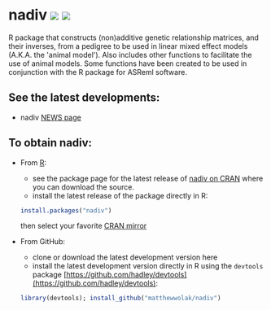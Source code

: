 # nadiv [![](http://www.r-pkg.org/badges/version/nadiv)](https://cran.r-project.org/package=nadiv) [![](http://cranlogs.r-pkg.org/badges/grand-total/nadiv)](http://cranlogs.r-pkg.org/badges/grand-total/nadiv)

R package that constructs (non)additive genetic relationship matrices, and their inverses, from a pedigree to be used in linear mixed effect models (A.K.A. the 'animal model'). Also includes other functions to facilitate the use of animal models. Some functions have been created to be used in conjunction with the R package for ASReml software.

## See the latest developments:
 * nadiv [NEWS page](https://github.com/matthewwolak/nadiv/blob/master/NEWS.md)

## To obtain nadiv:
 * From [R](http://cran.r-project.org/):
   * see the package page for the latest release of [nadiv on CRAN](http://cran.r-project.org/package=nadiv) where you can download the source.
   * install the latest release of the package directly in R:
   ```R
   install.packages("nadiv")
   ```
   then select your favorite [CRAN mirror](http://cran.r-project.org/)
   
 * From GitHub:
   * clone or download the latest development version here
   * install the latest development version directly in R using the `devtools` package [https://github.com/hadley/devtools](https://github.com/hadley/devtools):
   ```R
   library(devtools); install_github("matthewwolak/nadiv")
   ```

